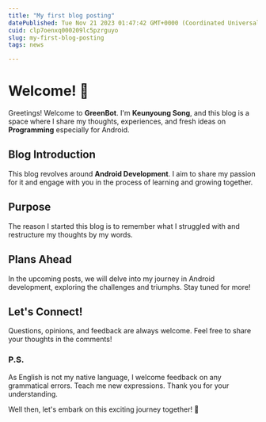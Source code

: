 ```yaml
---
title: "My first blog posting"
datePublished: Tue Nov 21 2023 01:47:42 GMT+0000 (Coordinated Universal Time)
cuid: clp7oenxq000209lc5pzrguyo
slug: my-first-blog-posting
tags: news

---
```


# Welcome! 🚀

Greetings! Welcome to **GreenBot**. I'm **Keunyoung Song**, and this blog is a space where I share my thoughts, experiences, and fresh ideas on **Programming** especially for Android.

## Blog Introduction

This blog revolves around **Android Development**. I aim to share my passion for it and engage with you in the process of learning and growing together.

## Purpose

The reason I started this blog is to remember what I struggled with and restructure my thoughts by my words. 

## Plans Ahead

In the upcoming posts, we will delve into my journey in Android development, exploring the challenges and triumphs. Stay tuned for more!

## Let's Connect!

Questions, opinions, and feedback are always welcome. Feel free to share your thoughts in the comments!

### P.S.
As English is not my native language, I welcome feedback on any grammatical errors. Teach me new expressions. Thank you for your understanding.

Well then, let's embark on this exciting journey together! 🌟
